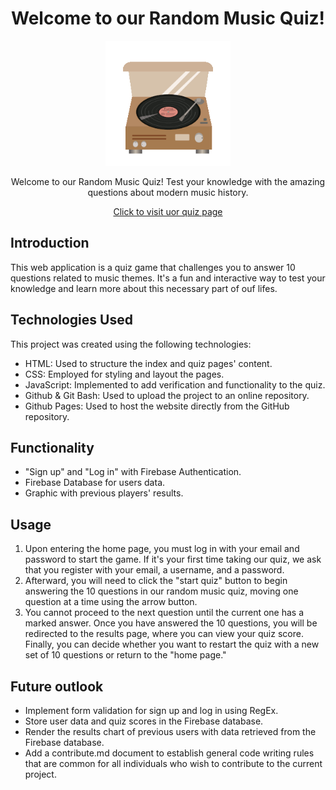 <div align="center">

# Welcome to our Random Music Quiz!

  <img src="./assets/record-8329_256.gif" alt="music record" width=200><br>
  

Welcome to our Random Music Quiz! Test your knowledge with the amazing questions about modern music history.

[Click to visit uor quiz page](https://diananospace4bugs.github.io/quiz-project-form.github.io/)
</div>



## Introduction

This web application is a quiz game that challenges you to answer 10 questions related to music themes. It's a fun and interactive way to test your knowledge and learn more about this necessary part of ouf lifes.

## Technologies Used

This project was created using the following technologies:

- HTML: Used to structure the index and quiz pages' content.
- CSS: Employed for styling and layout the pages.
- JavaScript: Implemented to add verification and functionality to the quiz.
- Github & Git Bash: Used to upload the project to an online repository.
- Github Pages: Used to host the website directly from the GitHub repository.

## Functionality

- "Sign up" and "Log in" with Firebase Authentication.
- Firebase Database for users data.
- Graphic with previous players' results.

## Usage

1. Upon entering the home page, you must log in with your email and password to start the game. If it's your first time taking our quiz, we ask that you register with your email, a username, and a password.
1. Afterward, you will need to click the "start quiz" button to begin answering the 10 questions in our random music quiz, moving one question at a time using the arrow button. 
1. You cannot proceed to the next question until the current one has a marked answer.
Once you have answered the 10 questions, you will be redirected to the results page, where you can view your quiz score. Finally, you can decide whether you want to restart the quiz with a new set of 10 questions or return to the "home page."

## Future outlook

- Implement form validation for sign up and log in using RegEx.
- Store user data and quiz scores in the Firebase database.
- Render the results chart of previous users with data retrieved from the Firebase database.
- Add a contribute.md document to establish general code writing rules that are common for all individuals who wish to contribute to the current project.



